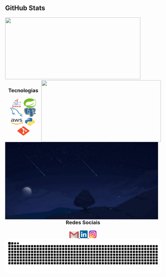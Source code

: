 ## GitHub Stats

<div>
  <img height="200em" width="438px" src="https://github-readme-stats.vercel.app/api?username=jornadev&show_icons=true&theme=midnight-purple&include_all_commits=true&count_private=true"/>
  <img align="right" height="200em" width="387px" src="https://github-readme-stats.vercel.app/api/top-langs/?username=jornadev&layout=compact&langs_count=16&theme=midnight-purple"/>
</div>

<div align="center">
  <div style="display: inline_block">
    <img align="left" height="250" alt="coding-time" src="star.gif">
    <h3>Tecnologias</h3>
    <img align="center" height="30" width="40" alt="java-icon" src="java.png">
    <img align="center" height="30" width="40" alt="spring-icon" src="https://raw.githubusercontent.com/devicons/devicon/master/icons/spring/spring-original.svg">
    <img align="center" height="30" width="40" alt="mysql-icon" src="https://raw.githubusercontent.com/devicons/devicon/master/icons/mysql/mysql-original.svg">
    <img align="center" height="30" width="40" alt="postgresql-icon" src="https://raw.githubusercontent.com/devicons/devicon/master/icons/postgresql/postgresql-original.svg">
    <img align="center" height="30" width="40" alt="c-icon" src="https://github.com/devicons/devicon/blob/master/icons/amazonwebservices/amazonwebservices-original-wordmark.svg">
    <img align="center" height="30" width="40" alt="python-icon" src="https://raw.githubusercontent.com/devicons/devicon/master/icons/python/python-original.svg">
    <img align="center" height="30" width="40" alt="git-icon" src="https://raw.githubusercontent.com/devicons/devicon/master/icons/git/git-original.svg">
  </div>
  <h3>Redes Sociais</h3>
  <a href="mailto:jornadahenrique12@gmail.com">
    <img width="30" src="gmail.svg" alt="Gmail">
  </a>
  <a href="https://www.linkedin.com/in/henriquejornada/">
    <img width="25" src="linkedin.svg" alt="LinkedIn">
  </a>
  <a href="https://www.instagram.com/henriquejornada/">
    <img width="25" src="instagram.png" alt="Instagram">
  </a>
</div>

<picture align="center">
  <source media="(prefers-color-scheme: dark)" srcset="https://raw.githubusercontent.com/jornadev/jornadev/output/github-contribution-grid-snake-dark.svg">
  <source media="(prefers-color-scheme: light)" srcset="https://raw.githubusercontent.com/jornadev/jornadev/output/github-contribution-grid-snake-dark.svg">
  <img align="center" alt="github contribution grid snake animation" src="https://raw.githubusercontent.com/jornadev/jornadev/output/github-contribution-grid-snake.svg">
</picture>
